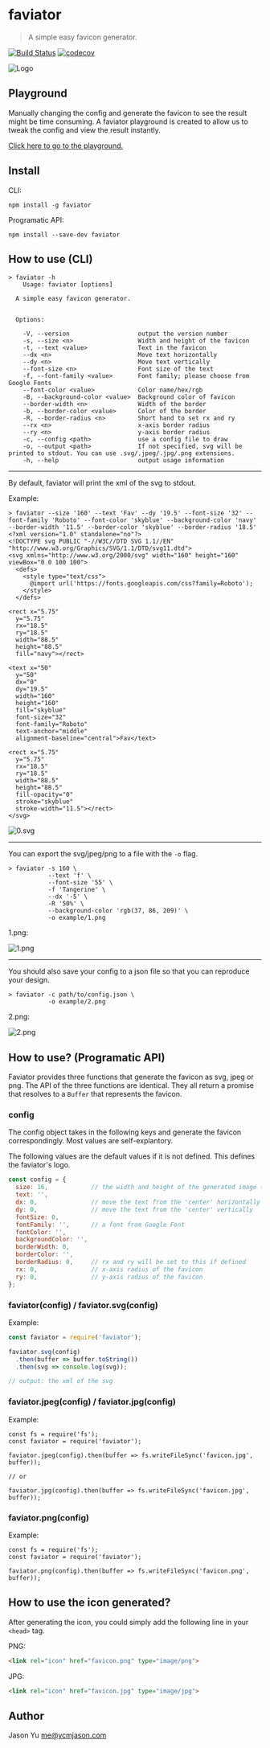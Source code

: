 # faviator
> A simple easy favicon generator.

[![Build Status](https://travis-ci.org/faviator/faviator.svg?branch=master)](https://travis-ci.org/faviator/faviator)
[![codecov](https://codecov.io/gh/faviator/faviator/branch/master/graph/badge.svg)](https://codecov.io/gh/faviator/faviator)

![Logo](favicon.png)

## Playground
Manually changing the config and generate the favicon to see the result might be time consuming. A faviator playground is created to allow us to tweak the config and view the result instantly.

[Click here to go to the playground.](https://www.faviator.xyz/playground)

## Install

CLI:
```
npm install -g faviator
```

Programatic API:
```
npm install --save-dev faviator
```

## How to use (CLI)

```
> faviator -h
    Usage: faviator [options]

  A simple easy favicon generator.


  Options:

    -V, --version                   output the version number
    -s, --size <n>                  Width and height of the favicon
    -t, --text <value>              Text in the favicon
    --dx <n>                        Move text horizontally
    --dy <n>                        Move text vertically
    --font-size <n>                 Font size of the text
    -f, --font-family <value>       Font family; please choose from Google Fonts
    --font-color <value>            Color name/hex/rgb
    -B, --background-color <value>  Background color of favicon
    --border-width <n>              Width of the border
    -b, --border-color <value>      Color of the border
    -R, --border-radius <n>         Short hand to set rx and ry
    --rx <n>                        x-axis border radius
    --ry <n>                        y-axis border radius
    -c, --config <path>             use a config file to draw
    -o, --output <path>             If not specified, svg will be printed to stdout. You can use .svg/.jpeg/.jpg/.png extensions.
    -h, --help                      output usage information
```

--------

By default, faviator will print the xml of the svg to stdout. 

Example:
```
> faviator --size '160' --text 'Fav' --dy '19.5' --font-size '32' --font-family 'Roboto' --font-color 'skyblue' --background-color 'navy' --border-width '11.5' --border-color 'skyblue' --border-radius '18.5'
<?xml version="1.0" standalone="no"?>
<!DOCTYPE svg PUBLIC "-//W3C//DTD SVG 1.1//EN" "http://www.w3.org/Graphics/SVG/1.1/DTD/svg11.dtd">
<svg xmlns="http://www.w3.org/2000/svg" width="160" height="160" viewBox="0 0 100 100">
  <defs>
    <style type="text/css">
      @import url('https://fonts.googleapis.com/css?family=Roboto');
    </style>
  </defs>

<rect x="5.75"
  y="5.75"
  rx="18.5"
  ry="18.5"
  width="88.5"
  height="88.5"
  fill="navy"></rect>

<text x="50"
  y="50"
  dx="0"
  dy="19.5"
  width="160"
  height="160"
  fill="skyblue"
  font-size="32"
  font-family="Roboto"
  text-anchor="middle"
  alignment-baseline="central">Fav</text>

<rect x="5.75"
  y="5.75"
  rx="18.5"
  ry="18.5"
  width="88.5"
  height="88.5"
  fill-opacity="0"
  stroke="skyblue"
  stroke-width="11.5"></rect>
</svg>
```

![0.svg](example/0.svg)

-----

You can export the svg/jpeg/png to a file with the `-o` flag.
```
> faviator -s 160 \
           --text 'f' \
           --font-size '55' \
           -f 'Tangerine' \
           --dx '-5' \
           -R '50%' \
           --background-color 'rgb(37, 86, 209)' \
           -o example/1.png
```

1.png:

![1.png](example/1.png)

-------

You should also save your config to a json file so that you can reproduce your design.

```
> faviator -c path/to/config.json \
           -o example/2.png
```

2.png:

![2.png](example/2.png)

## How to use? (Programatic API)

Faviator provides three functions that generate the favicon as svg, jpeg or png. The API of the three functions are identical. They all return a promise that resolves to a `Buffer` that represents the favicon.

### config
The config object takes in the following keys and generate the favicon correspondingly. Most values are self-explantory.

The following values are the default values if it is not defined. This defines the faviator's logo.
```javascript
const config = {
  size: 16,            // the width and height of the generated image (in px) 
  text: '',
  dx: 0,               // move the text from the 'center' horizontally
  dy: 0,               // move the text from the 'center' vertically
  fontSize: 0,
  fontFamily: '',      // a font from Google Font
  fontColor: '',
  backgroundColor: '',
  borderWidth: 0,
  borderColor: '',
  borderRadius: 0,     // rx and ry will be set to this if defined
  rx: 0,               // x-axis radius of the favicon
  ry: 0,               // y-axis radius of the favicon
};
```

### faviator(config) / faviator.svg(config)

Example:
```javascript
const faviator = require('faviator');

faviator.svg(config)
  .then(buffer => buffer.toString())
  .then(svg => console.log(svg));

// output: the xml of the svg
```

### faviator.jpeg(config) / faviator.jpg(config)

Example: 
```
const fs = require('fs');
const faviator = require('faviator');

faviator.jpeg(config).then(buffer => fs.writeFileSync('favicon.jpg', buffer));

// or 

faviator.jpg(config).then(buffer => fs.writeFileSync('favicon.jpg', buffer));
```

### faviator.png(config)

Example: 
```
const fs = require('fs');
const faviator = require('faviator');

faviator.png(config).then(buffer => fs.writeFileSync('favicon.png', buffer));
```

## How to use the icon generated?

After generating the icon, you could simply add the following line in your `<head>` tag.

PNG:
```html
<link rel="icon" href="favicon.png" type="image/png">
```

JPG:
```html
<link rel="icon" href="favicon.jpg" type="image/jpg">
```

## Author
Jason Yu <me@ycmjason.com>

